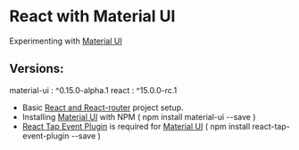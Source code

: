 React with Material UI
==============================
Experimenting with [Material UI][2]

Versions:
--------------
material-ui : ^0.15.0-alpha.1
react : ^15.0.0-rc.1

 - Basic [React and React-router][1] project setup.
 - Installing [Material UI][3] with NPM ( npm install material-ui --save )
 - [React Tap Event Plugin][4] is required for [Material UI][3] ( npm install react-tap-event-plugin --save )












[1]: https://github.com/saumya/ReactRouter-102
[2]: http://www.material-ui.com/
[3]: https://www.npmjs.com/package/material-ui
[4]: https://www.npmjs.com/package/react-tap-event-plugin
